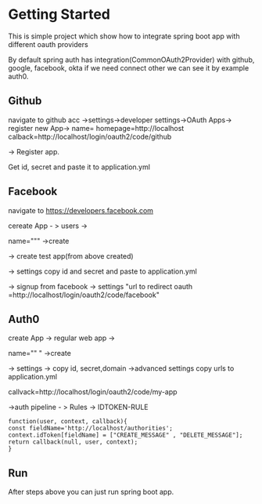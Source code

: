 # Getting Started

This is simple project which show how to integrate spring boot app with different oauth providers

By default spring auth has integration(CommonOAuth2Provider) with github, google, facebook, okta if we need connect other we can see it by example auth0.
## Github

navigate to github acc ->settings->developer settings->OAuth Apps->
register new App->
name=
homepage=http://localhost
calback=http://localhost/login/oauth2/code/github

-> Register app.

Get id, secret and paste it to application.yml


## Facebook

navigate to https://developers.facebook.com

cereate App - > users ->

name="""   ->create


-> create test app(from above created)

-> settings  copy id and secret and paste to application.yml 

-> signup from facebook -> settings "url to redirect oauth =http://localhost/login/oauth2/code/facebook"


## Auth0

create App -> regular web app ->

name="" "   ->create

-> settings -> copy id, secret,domain ->advanced settings copy urls to application.yml

callvack=http://localhost/login/oauth2/code/my-app

->auth pipeline - > Rules -> IDTOKEN-RULE

```
function(user, context, callback){
const fieldName='http://localhost/authorities';
context.idToken[fieldName] = ["CREATE_MESSAGE" , "DELETE_MESSAGE"];
return callback(null, user, context);
}
```

## Run

After steps above you can just run spring boot app.
